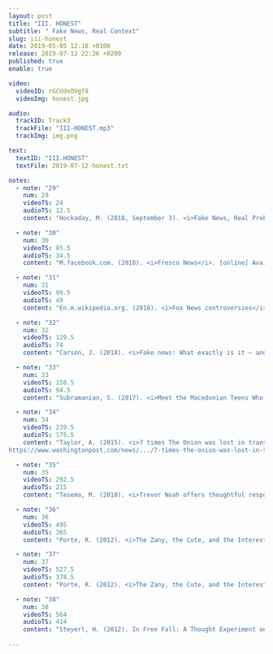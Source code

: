 ```yaml
---
layout: post
title: "III. HONEST"
subtitle: " Fake News, Real Context"
slug: iii-honest
date: 2019-05-05 12:18 +0100
release: 2019-07-12 22:26 +0200
published: true
enable: true

video:
  videoID: rGCUdxOVgf8
  videoImg: honest.jpg

audio:
  trackID: Track3
  trackFile: "III-HONEST.mp3"
  trackImg: img.png

text:
  textID: "III.HONEST"
  textFile: 2019-07-12-honest.txt

notes:
  - note: "29"
    num: 29
    videoTS: 24
    audioTS: 12.5
    content: "Hockaday, M. (2018, September 3). <i>Fake News, Real Problems: How AI both builds and destroys trust in news.</i> [Lecture] Artificial intelligence, society and the media: How can we flourish in the age of AI?. BBC Radio Theatre, London."

  - note: "30"
    num: 30
    videoTS: 85.5
    audioTS: 34.5
    content: "M.facebook.com. (2018). <i>Fresco News</i>. [online] Available at&#58; https://m.facebook.com/fresconews/ [Accessed 3 Oct. 2018]."

  - note: "31"
    num: 31
    videoTS: 99.5
    audioTS: 49
    content: "En.m.wikipedia.org. (2018). <i>Fox News controversies</i>. [online] Available at&#58; https://en.m.wikipedia.org/wiki/Fox_News_controversies [Accessed 3 Oct. 2018]."

  - note: "32"
    num: 32
    videoTS: 129.5
    audioTS: 74
    content: "Carson, J. (2018). <i>Fake news: What exactly is it – and how can you spot it?</i>. [online] The Telegraph. Available at&#58; https://www.telegraph.co.uk/technology/0/fake-news-exactly-has-really-had-influence [Accessed 3 Oct. 2018]."

  - note: "33"
    num: 33
    videoTS: 150.5
    audioTS: 94.5
    content: "Subramanian, S. (2017). <i>Meet the Macedonian Teens Who Mastered Fake News and Corrupted the US Election</i>. [online] WIRED. Available at&#58; https://www.wired.com/2017/02/veles-macedonia-fake-news/ [Accessed 3 Oct. 2018]."

  - note: "34"
    num: 34
    videoTS: 239.5
    audioTS: 175.5
    content: "Taylor, A. (2015). <i>7 times The Onion was lost in translation.</i> [online] The Washington Post. Available at&#58;
https://www.washingtonpost.com/news/.../7-times-the-onion-was-lost-in-translation/ [Accessed 3 Oct. 2018]."

  - note: "35"
    num: 35
    videoTS: 292.5
    audioTS: 215
    content: "Tesema, M. (2018). <i>Trevor Noah offers thoughtful response to French ambassador upset over World Cup joke.</i> [online] Mashable. Available at&#58; https://mashable.com/2018/07/19/trevor-noah-france-world-cup-joke-feud/?europe=true#7Cmrl.018Pq2 [Accessed 3 Oct. 2018]."

  - note: "36"
    num: 36
    videoTS: 495
    audioTS: 365
    content: "Porte, R. (2012). <i>The Zany, the Cute, and the Interesting: On Ngai’s “Our Aesthetic Categories” - Los Angeles Review of Books</i>. [online] Los Angeles Review of Books. Available at&#58; https://lareviewofbooks.org/article/the-zany-the-cute-and-the-interesting-on-ngais-our-aesthetic-categories/#! [Accessed 3 Oct. 2018]."

  - note: "37"
    num: 37
    videoTS: 527.5
    audioTS: 378.5
    content: "Porte, R. (2012). <i>The Zany, the Cute, and the Interesting: On Ngai’s “Our Aesthetic Categories” - Los Angeles Review of Books</i>. [online] Los Angeles Review of Books. Available at&#58; https://lareviewofbooks.org/article/the-zany-the-cute-and-the-interesting-on-ngais-our-aesthetic-categories/#! [Accessed 3 Oct. 2018]."

  - note: "38"
    num: 38
    videoTS: 564
    audioTS: 414
    content: "Steyerl, H. (2012). In Free Fall: A Thought Experiment on Vertical Perspective, in The Wretched of the Screen, Sternberg Press, Berlin 2012 p. 12-29."
    
---
```

